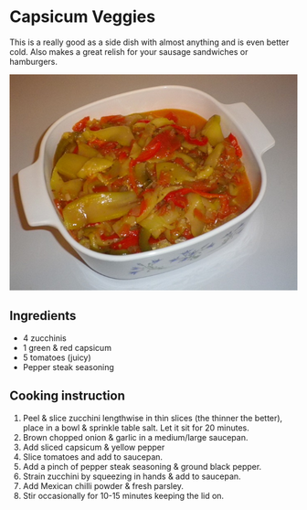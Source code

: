 # Capsicum Veggies

This is a really good as a side dish with almost anything and is even better cold. Also makes a great relish for your sausage sandwiches or hamburgers.

![Capsicum Veggies](../.gitbook/assets/capsicum-veg.jpg)

## Ingredients

* 4 zucchinis
* 1 green & red capsicum
* 5 tomatoes  \(juicy\)
* Pepper steak seasoning

## Cooking instruction

1. Peel & slice zucchini lengthwise in thin slices \(the thinner the better\), place in a bowl & sprinkle table salt.  Let it sit for 20 minutes.
2. Brown chopped onion & garlic in a medium/large saucepan.
3. Add sliced capsicum & yellow pepper
4. Slice tomatoes and add to saucepan.
5. Add a pinch of pepper steak seasoning & ground black pepper.
6. Strain zucchini by squeezing in hands & add to saucepan.
7. Add Mexican chilli powder & fresh parsley.
8. Stir occasionally for 10-15 minutes keeping the lid on. 

